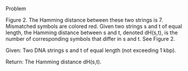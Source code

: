 Problem


Figure 2. The Hamming distance between these two strings is 7. Mismatched symbols are colored red.
Given two strings s and t of equal length, the Hamming distance between s and t, denoted dH(s,t), is the number of corresponding symbols that differ in s and t. See Figure 2.

Given: Two DNA strings s and t of equal length (not exceeding 1 kbp).

Return: The Hamming distance dH(s,t).